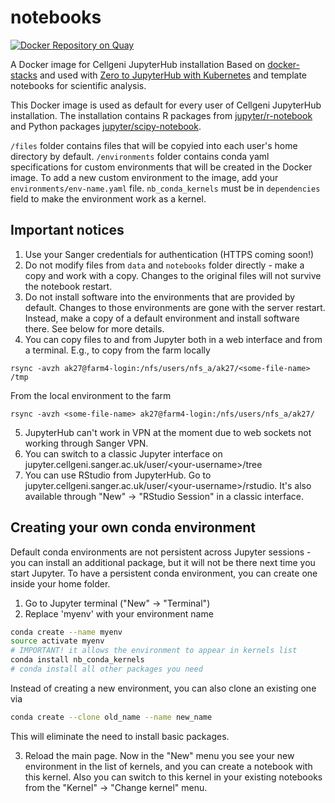 # notebooks
[![Docker Repository on Quay](https://quay.io/repository/cellgeni/cellgeni-jupyter/status "Docker Repository on Quay")](https://quay.io/repository/cellgeni/cellgeni-jupyter)


A Docker image for Cellgeni JupyterHub installation
Based on [docker-stacks](https://github.com/jupyter/docker-stacks) and used with [Zero to JupyterHub with Kubernetes](https://zero-to-jupyterhub.readthedocs.io/en/latest/) and template notebooks for scientific analysis.

This Docker image is used as default for every user of Cellgeni JupyterHub installation. The installation contains R packages from [jupyter/r-notebook](https://github.com/jupyter/docker-stacks/blob/master/r-notebook/Dockerfile) and Python packages [jupyter/scipy-notebook](https://github.com/jupyter/docker-stacks/blob/master/scipy-notebook/Dockerfile).

`/files` folder contains files that will be copyied into each user's home directory by default.
`/environments` folder contains conda yaml specifications for custom environments that will be created in the Docker image. To add a new custom environment to the image,
add your `environments/env-name.yaml` file. `nb_conda_kernels` must be in `dependencies` field to make the environment work as a kernel.


## Important notices

1. Use your Sanger credentials for authentication (HTTPS coming soon!)
2. Do not modify files from `data` and `notebooks` folder directly - make a copy and work with a copy. Changes to the original files will not survive the notebook restart.
3. Do not install software into the environments that are provided by default. Changes to those environments are gone with the server restart. Instead, make a copy of a default environment and install software there. See below for more details.
4. You can copy files to and from Jupyter both in a web interface and from a terminal. E.g., to copy from the farm locally
```
rsync -avzh ak27@farm4-login:/nfs/users/nfs_a/ak27/<some-file-name> /tmp
```
From the local environment to the farm
```
rsync -avzh <some-file-name> ak27@farm4-login:/nfs/users/nfs_a/ak27/
```
5. JupyterHub can't work in VPN at the moment due to web sockets not working through Sanger VPN.
6. You can switch to a classic Jupyter interface on jupyter.cellgeni.sanger.ac.uk/user/\<your-username\>/tree
7. You can use RStudio from JupyterHub. Go to jupyter.cellgeni.sanger.ac.uk/user/\<your-username\>/rstudio. It's also available through "New" -> "RStudio Session" in a classic interface.

## Creating your own conda environment

Default conda environments are not persistent across Jupyter sessions - you can install an additional package, but it will not be there next time you start Jupyter. To have a persistent conda environment, you can create one inside your home folder. 

1. Go to Jupyter terminal ("New" -> "Terminal")
2. Replace 'myenv' with your environment name
```bash
conda create --name myenv
source activate myenv
# IMPORTANT! it allows the environment to appear in kernels list
conda install nb_conda_kernels  
# conda install all other packages you need
```

Instead of creating a new environment, you can also clone an existing one via
```bash
conda create --clone old_name --name new_name
```
This will eliminate the need to install basic packages.


3. Reload the main page. Now in the "New" menu you see your new environment in the list of kernels, and you can create a notebook with this kernel. Also you can switch to this kernel in your existing notebooks from the "Kernel" -> "Change kernel" menu.
